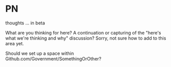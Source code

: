 PN
==

thoughts ... in beta

What are you thinking for here? A continuation or capturing of the "here's what we're thinking and why" discussion? Sorry, not sure how to add to this area yet.

Should we set up a space within Github.com/Government/SomethingOrOther?
